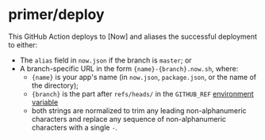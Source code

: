 # primer/deploy

This GitHub Action deploys to [Now] and aliases the successful deployment to either:

* The `alias` field in `now.json` if the branch is `master`; or
* A branch-specific URL in the form `{name}-{branch}.now.sh`, where:
    * `{name}` is your app's name (in `now.json`, `package.json`, or the name of the directory);
    * `{branch}` is the part after `refs/heads/` in the `GITHUB_REF` [environment variable](https://developer.github.com/actions/creating-github-actions/accessing-the-runtime-environment/#environment-variables)
    * both strings are normalized to trim any leading non-alphanumeric characters and replace any sequence of non-alphanumeric characters with a single `-`.
